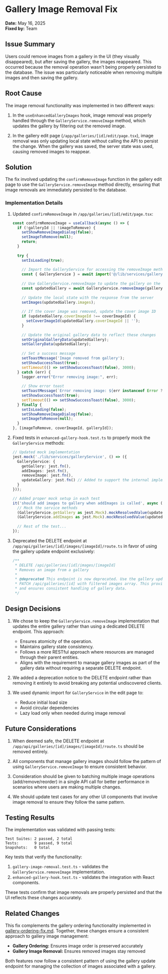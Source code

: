 # Gallery Image Removal Fix

**Date:** May 16, 2025  
**Fixed by:** Team

## Issue Summary

Users could remove images from a gallery in the UI (they visually disappeared), but after saving the gallery, the images reappeared. This occurred because the removal operation wasn't being properly persisted to the database. The issue was particularly noticeable when removing multiple images and then saving the gallery.

## Root Cause

The image removal functionality was implemented in two different ways:

1. In the `useEnhancedGalleryImages` hook, image removal was properly handled through the `GalleryService.removeImage` method, which updates the gallery by filtering out the removed image.

2. In the gallery edit page (`/app/galleries/[id]/edit/page.tsx`), image removal was only updating local state without calling the API to persist the change. When the gallery was saved, the server state was used, causing removed images to reappear.

## Solution

The fix involved updating the `confirmRemoveImage` function in the gallery edit page to use the `GalleryService.removeImage` method directly, ensuring that image removals are immediately persisted to the database.

### Implementation Details

1. Updated `confirmRemoveImage` in `/app/galleries/[id]/edit/page.tsx`:
   ```typescript
   const confirmRemoveImage = useCallback(async () => {
     if (!galleryId || !imageToRemove) {
       setShowRemoveImageDialog(false);
       setImageToRemove(null);
       return;
     }
     
     try {
       setIsLoading(true);
       
       // Import the GalleryService for accessing the removeImage method
       const { GalleryService } = await import('@/lib/services/galleryService');
       
       // Use GalleryService.removeImage to update the gallery on the server
       const updatedGallery = await GalleryService.removeImage(galleryId, imageToRemove);
       
       // Update the local state with the response from the server
       setImages(updatedGallery.images);
       
       // If the cover image was removed, update the cover image ID
       if (updatedGallery.coverImageId !== coverImageId) {
         setCoverImageId(updatedGallery.coverImageId || '');
       }
       
       // Update the original gallery data to reflect these changes
       setOriginalGalleryData(updatedGallery);
       setGalleryData(updatedGallery);
       
       // Set a success message
       setToastMessage('Image removed from gallery');
       setShowSuccessToast(true);
       setTimeout(() => setShowSuccessToast(false), 3000);
     } catch (err) {
       logger.error("Error removing image:", err);
       
       // Show error toast
       setToastMessage(`Error removing image: ${err instanceof Error ? err.message : String(err)}`);
       setShowSuccessToast(true);
       setTimeout(() => setShowSuccessToast(false), 3000);
     } finally {
       setIsLoading(false);
       setShowRemoveImageDialog(false);
       setImageToRemove(null);
     }
   }, [imageToRemove, coverImageId, galleryId]);
   ```

2. Fixed tests in `enhanced-gallery-hook.test.ts` to properly mock the `GalleryService` methods:
   ```typescript
   // Updated mock implementation
   jest.mock('./lib/services/galleryService', () => ({
     GalleryService: {
       getGallery: jest.fn(),
       addImages: jest.fn(),
       removeImage: jest.fn(),
       updateGallery: jest.fn() // Added to support the internal implementation
     }
   }));

   // Added proper mock setup in each test
   it('should add images to gallery when addImages is called', async () => {
     // Mock the service methods
     (GalleryService.getGallery as jest.Mock).mockResolvedValue(updatedGallery);
     (GalleryService.addImages as jest.Mock).mockResolvedValue(updatedGallery);
     
     // Rest of the test...
   });
   ```

3. Deprecated the DELETE endpoint at `/app/api/galleries/[id]/images/[imageId]/route.ts` in favor of using the gallery update endpoint exclusively:
   ```typescript
   /**
    * DELETE /api/galleries/[id]/images/[imageId]
    * Removes an image from a gallery
    * 
    * @deprecated This endpoint is now deprecated. Use the gallery update endpoint instead:
    * PATCH /api/galleries/[id] with filtered images array. This provides better atomicity
    * and ensures consistent handling of gallery data.
    */
   ```

## Design Decisions

1. We chose to keep the `GalleryService.removeImage` implementation that updates the entire gallery rather than using a dedicated DELETE endpoint. This approach:
   - Ensures atomicity of the operation.
   - Maintains gallery state consistency.
   - Follows a more RESTful approach where resources are managed through their parent entities.
   - Aligns with the requirement to manage gallery images as part of the gallery data without requiring a separate DELETE endpoint.

2. We added a deprecation notice to the DELETE endpoint rather than removing it entirely to avoid breaking any potential undiscovered clients.

3. We used dynamic import for `GalleryService` in the edit page to:
   - Reduce initial load size
   - Avoid circular dependencies
   - Lazy load only when needed during image removal

## Future Considerations

1. When deemed safe, the DELETE endpoint at `/app/api/galleries/[id]/images/[imageId]/route.ts` should be removed entirely.

2. All components that manage gallery images should follow the pattern of using `GalleryService.removeImage` to ensure consistent behavior.

3. Consideration should be given to batching multiple image operations (add/remove/reorder) in a single API call for better performance in scenarios where users are making multiple changes.

4. We should update test cases for any other UI components that involve image removal to ensure they follow the same pattern.

## Testing Results

The implementation was validated with passing tests:

```
Test Suites: 2 passed, 2 total
Tests:       9 passed, 9 total
Snapshots:   0 total
```

Key tests that verify the functionality:

1. `gallery-image-removal.test.ts` - validates the `GalleryService.removeImage` implementation.
2. `enhanced-gallery-hook.test.ts` - validates the integration with React components.

These tests confirm that image removals are properly persisted and that the UI reflects these changes accurately.

## Related Changes

This fix complements the gallery ordering functionality implemented in [gallery-ordering-fix.md](./gallery-ordering-fix.md). Together, these changes ensure a consistent approach to gallery image management:

- **Gallery Ordering:** Ensures image order is preserved accurately
- **Gallery Image Removal:** Ensures removed images stay removed

Both features now follow a consistent pattern of using the gallery update endpoint for managing the collection of images associated with a gallery.
